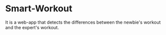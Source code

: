 # Smart-Workout
It is a web-app that detects the differences between the  newbie's workout and the expert's workout.
